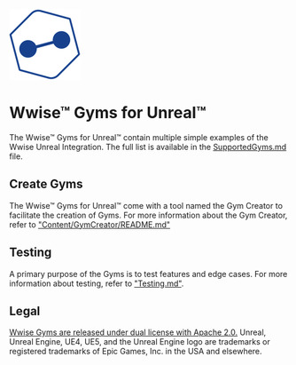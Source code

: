 ![Wwise Gyms for Unreal](../Documentation/Images/Icons/Icon-128.png)
# Wwise&trade; Gyms for Unreal&trade;
The Wwise&trade; Gyms for Unreal&trade; contain multiple simple examples of the Wwise Unreal Integration. The full list is available in the [SupportedGyms.md](SupportedGyms.md) file.

## Create Gyms
The Wwise&trade; Gyms for Unreal&trade; come with a tool named the Gym Creator to facilitate the creation of Gyms. For more information about the Gym Creator, refer to ["Content/GymCreator/README.md"](Content/GymCreator/README.md)

## Testing
A primary purpose of the Gyms is to test features and edge cases. For more information about testing, refer to ["Testing.md"](Testing.md).

## Legal

[Wwise Gyms are released under dual license with Apache 2.0.](../LICENSE)
Unreal, Unreal Engine, UE4, UE5, and the Unreal Engine logo are trademarks or registered trademarks of Epic Games, Inc. in the USA and elsewhere.
